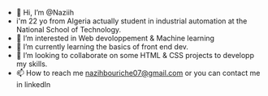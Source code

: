 - 👋 Hi, I’m @Naziih 
- i'm 22 yo from Algeria actually student in industrial automation at the National School of Technology.
- 👀 I’m interested in Web devoloppement & Machine learning 
- 🌱 I’m currently learning the basics of front end dev.
- 💞️ I’m looking to collaborate on some HTML & CSS projects to developp my skills.
- 📫 How to reach me nazihbouriche07@gmail.com or you can contact me in linkedIn 

<!---
Naziih/Naziih is a ✨ special ✨ repository because its `README.md` (this file) appears on your GitHub profile.
You can click the Preview link to take a look at your changes.
--->
